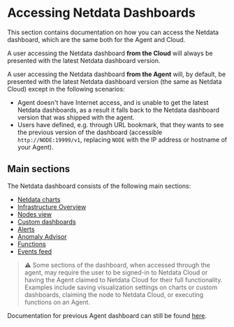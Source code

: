 # Accessing Netdata Dashboards

This section contains documentation on how you can access the Netdata dashboard, which are the same both for the Agent and Cloud.

A user accessing the Netdata dashboard **from the Cloud** will always be presented with the latest Netdata dashboard version.

A user accessing the Netdata dashboard **from the Agent** will, by default, be presented with the latest Netdata dashboard version (the same as Netdata Cloud) except in the following scenarios:
* Agent doesn't have Internet access, and is unable to get the latest Netdata dashboards, as a result it falls back to the Netdata dashboard version that 
was shipped with the agent.
* Users have defined, e.g. through URL bookmark, that they wants to see the previous version of the dashboard (accessible `http://NODE:19999/v1`, replacing `NODE` with the IP address or hostname of your Agent). 

## Main sections

The Netdata dashboard consists of the following main sections:
* [Netdata charts](https://github.com/netdata/netdata/blob/master/docs/cloud/visualize/interact-new-charts.md)
* [Infrastructure Overview](https://github.com/netdata/netdata/blob/master/docs/visualize/overview-infrastructure.md)
* [Nodes view](https://github.com/netdata/netdata/blob/master/docs/cloud/visualize/nodes.md)
* [Custom dashboards](https://learn.netdata.cloud/docs/visualizations/custom-dashboards)
* [Alerts](https://github.com/netdata/netdata/blob/master/docs/monitor/view-active-alarms.md)
* [Anomaly Advisor](https://github.com/netdata/netdata/blob/master/docs/cloud/insights/anomaly-advisor.md)
* [Functions](https://github.com/netdata/netdata/blob/master/docs/cloud/netdata-functions.md)
* [Events feed](https://github.com/netdata/netdata/blob/master/docs/cloud/insights/events-feed.md)

> ⚠️ Some sections of the dashboard, when accessed through the agent,  may require the user to be signed-in to Netdata Cloud or having the Agent claimed to Netdata Cloud for their full functionality. Examples include saving visualization settings on charts or custom dashboards, claiming the node to Netdata Cloud, or executing functions on an Agent.


Documentation for previous Agent dashboard can still be found [here](https://github.com/netdata/netdata/blob/master/web/gui/README.md).